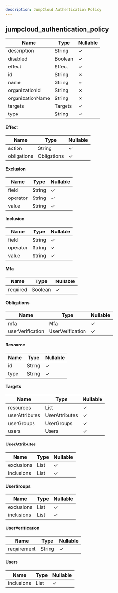 ```yaml
---
description: JumpCloud Authentication Policy
---
```

jumpcloud_authentication_policy
-------------------------------

| **Name**         | **Type** | **Nullable** |
| ---------------- | -------- | ------------ |
| description      | String   | &check;      |
| disabled         | Boolean  | &check;      |
| effect           | Effect   | &check;      |
| id               | String   | &cross;      |
| name             | String   | &check;      |
| organizationId   | String   | &cross;      |
| organizationName | String   | &cross;      |
| targets          | Targets  | &check;      |
| type             | String   | &check;      |

#### Effect
| **Name**    | **Type**    | **Nullable** |
| ----------- | ----------- | ------------ |
| action      | String      | &check;      |
| obligations | Obligations | &check;      |

#### Exclusion
| **Name** | **Type** | **Nullable** |
| -------- | -------- | ------------ |
| field    | String   | &check;      |
| operator | String   | &check;      |
| value    | String   | &check;      |

#### Inclusion
| **Name** | **Type** | **Nullable** |
| -------- | -------- | ------------ |
| field    | String   | &check;      |
| operator | String   | &check;      |
| value    | String   | &check;      |

#### Mfa
| **Name** | **Type** | **Nullable** |
| -------- | -------- | ------------ |
| required | Boolean  | &check;      |

#### Obligations
| **Name**         | **Type**         | **Nullable** |
| ---------------- | ---------------- | ------------ |
| mfa              | Mfa              | &check;      |
| userVerification | UserVerification | &check;      |

#### Resource
| **Name** | **Type** | **Nullable** |
| -------- | -------- | ------------ |
| id       | String   | &check;      |
| type     | String   | &check;      |

#### Targets
| **Name**       | **Type**       | **Nullable** |
| -------------- | -------------- | ------------ |
| resources      | List<Resource> | &check;      |
| userAttributes | UserAttributes | &check;      |
| userGroups     | UserGroups     | &check;      |
| users          | Users          | &check;      |

#### UserAttributes
| **Name**   | **Type**        | **Nullable** |
| ---------- | --------------- | ------------ |
| exclusions | List<Exclusion> | &check;      |
| inclusions | List<Inclusion> | &check;      |

#### UserGroups
| **Name**   | **Type**     | **Nullable** |
| ---------- | ------------ | ------------ |
| exclusions | List<String> | &check;      |
| inclusions | List<String> | &check;      |

#### UserVerification
| **Name**    | **Type** | **Nullable** |
| ----------- | -------- | ------------ |
| requirement | String   | &check;      |

#### Users
| **Name**   | **Type**     | **Nullable** |
| ---------- | ------------ | ------------ |
| inclusions | List<String> | &check;      |

